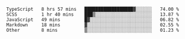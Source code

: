 <!--START_SECTION:waka-->

```text
TypeScript   8 hrs 57 mins   ██████████████████▓░░░░░░   74.00 %
SCSS         1 hr 40 mins    ███▒░░░░░░░░░░░░░░░░░░░░░   13.87 %
JavaScript   49 mins         █▓░░░░░░░░░░░░░░░░░░░░░░░   06.82 %
Markdown     18 mins         ▓░░░░░░░░░░░░░░░░░░░░░░░░   02.55 %
Other        8 mins          ▒░░░░░░░░░░░░░░░░░░░░░░░░   01.23 %
```

<!--END_SECTION:waka-->


<!--
**Leorio21/Leorio21** is a ✨ _special_ ✨ repository because its `README.md` (this file) appears on your GitHub profile.

Here are some ideas to get you started:

- 🔭 I’m currently working on ...
- 🌱 I’m currently learning ...
- 👯 I’m looking to collaborate on ...
- 🤔 I’m looking for help with ...
- 💬 Ask me about ...
- 📫 How to reach me: ...
- 😄 Pronouns: ...
- ⚡ Fun fact: ...
-->
